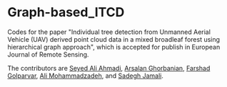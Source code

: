 # Graph-based_ITCD
 Codes for the paper "Individual tree detection from Unmanned Aerial Vehicle (UAV) derived point cloud data in a mixed broadleaf forest using hierarchical graph approach", which is accepted for publish in European Journal of Remote Sensing.
 
 The contributors are [Seyed Ali Ahmadi](https://www.linkedin.com/in/saliahmadi93/), [Arsalan Ghorbanian](https://www.researchgate.net/profile/Arsalan-Ghorbanian), [Farshad Golparvar](https://www.linkedin.com/in/farshad-golparvar-364475161/), [Ali Mohammadzadeh](https://scholar.google.com/citations?user=C5bzZSsAAAAJ&hl=en), and [Sadegh Jamali](https://scholar.google.com/citations?user=NUn-vzAAAAAJ&hl=en).
